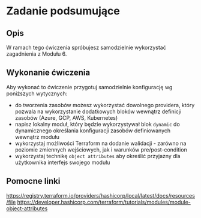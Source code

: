 # Zadanie podsumujące
## Opis
W ramach tego ćwiczenia spróbujesz samodzielnie wykorzystać zagadnienia z Modułu 6.

## Wykonanie ćwiczenia
Aby wykonać to ćwiczenie przygotuj samodzielnie konfigurację wg poniższych wytycznych:
* do tworzenia zasobów możesz wykorzystać dowolnego providera, który pozwala na wykorzystanie dodatkowych bloków wewnątrz definicji zasobów (Azure, GCP, AWS, Kubernetes)
* napisz lokalny moduł, który będzie wykorzystywał blok `dynamic` do dynamicznego określania konfiguracji zasobów definiowanych wewnątrz modułu
* wykorzystaj możliwości Terraform na dodanie walidacji - zarówno na poziomie zmiennych wejściowych, jak i warunków pre/post-condition
* wykorzystaj technikę `object attributes` aby określić przyjazny dla użytkownika interfejs swojego modułu

## Pomocne linki
https://registry.terraform.io/providers/hashicorp/local/latest/docs/resources/file
https://developer.hashicorp.com/terraform/tutorials/modules/module-object-attributes